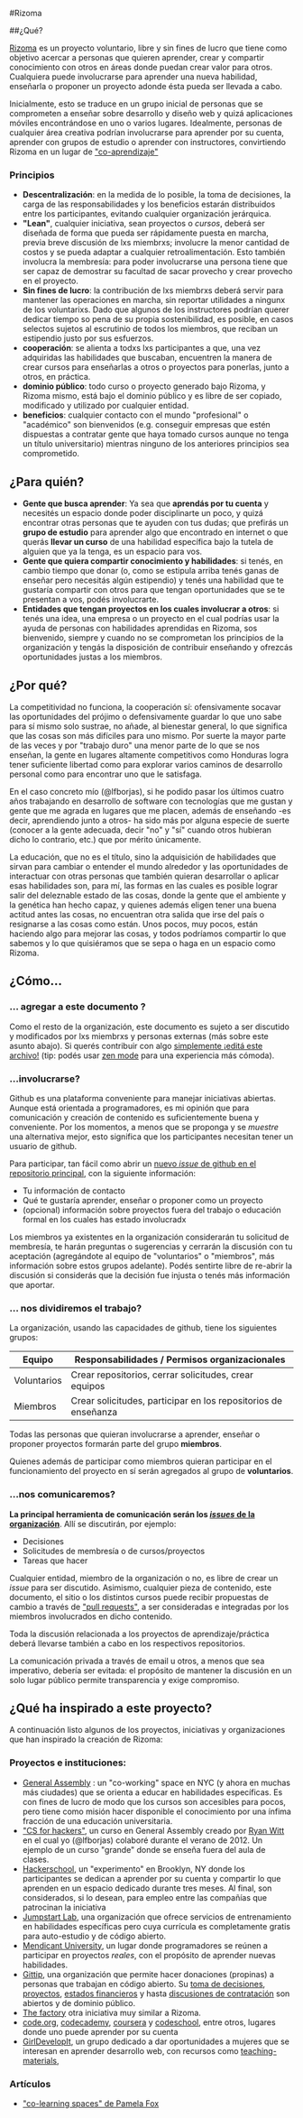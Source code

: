 #Rizoma

##¿Qué?

[Rizoma][1] es un proyecto voluntario, libre y sin fines de lucro que tiene como objetivo acercar a personas que quieren aprender, crear y compartir conocimiento con otros en áreas donde puedan crear valor para otros. Cualquiera puede involucrarse para aprender una nueva habilidad, enseñarla o proponer un proyecto adonde ésta pueda ser llevada a cabo.

Inicialmente, esto se traduce en un grupo inicial de personas que se comprometen a enseñar sobre desarrollo y diseño web y quizá aplicaciones móviles encontrándose en uno o varios lugares. Idealmente, personas de cualquier área creativa podrían involucrarse para aprender por su cuenta, aprender con grupos de estudio o aprender con instructores, convirtiendo Rizoma en un lugar de ["co-aprendizaje"](http://blog.pamelafox.org/2013/03/co-learning-spaces.html)

### Principios

* __Descentralización__: en la medida de lo posible, la toma de decisiones, la carga de las responsabilidades y los beneficios estarán distribuidos entre los participantes, evitando cualquier organización jerárquica.
* __"Lean"__, cualquier iniciativa, sean proyectos o _cursos_, deberá ser diseñada de forma que pueda ser rápidamente puesta en marcha, previa breve discusión de lxs miembrxs; involucre la menor cantidad de costos y se pueda adaptar a cualquier retroalimentación. Esto también involucra la membresía: para poder involucrarse una persona tiene que ser capaz de demostrar su facultad de sacar provecho y crear provecho en el proyecto.
* __Sin fines de lucro__: la contribución de lxs miembrxs deberá servir para mantener las operaciones en marcha, sin reportar utilidades a ningunx de los voluntarixs. Dado que algunos de los instructores podrían querer dedicar tiempo so pena de su propia sostenibilidad, es posible, en casos selectos sujetos al escrutinio de todos los miembros, que reciban un estipendio justo por sus esfuerzos.
*  __cooperación__: se alienta a todxs lxs participantes a que, una vez adquiridas las habilidades que buscaban, encuentren la manera de crear cursos para enseñarlas a otros o proyectos para ponerlas, junto a otros, en práctica. 
* __dominio público__: todo curso o proyecto generado bajo Rizoma, y Rizoma mismo, está bajo el dominio público y es libre de ser copiado, modificado y utilizado por cualquier entidad. 
* __beneficios__: cualquier contacto con el mundo "profesional" o "académico" son bienvenidos (e.g. conseguir empresas que estén dispuestas a contratar gente que haya tomado cursos aunque no tenga un título universitario) mientras ninguno de los anteriores principios sea comprometido. 

## ¿Para quién?

* __Gente que busca aprender__: Ya sea que __aprendás por tu cuenta__ y necesités un espacio donde poder disciplinarte un poco, y quizá encontrar otras personas que te ayuden con tus dudas; que prefirás un __grupo de estudio__ para aprender algo que encontrado en internet o que querás __llevar un curso__ de una habilidad específica bajo la tutela de alguien que ya la tenga, es un espacio para vos.
* __Gente que quiera compartir conocimiento y habilidades__: si tenés, en cambio tiempo que donar (o, como se estipula arriba tenés ganas de enseñar pero necesitás algún estipendio) y tenés una habilidad que te gustaría compartir con otros para que tengan oportunidades que se te presentan a vos, podés involucrarte.
* __Entidades que tengan proyectos en los cuales involucrar a otros__: si tenés una idea, una empresa o un proyecto en el cual podrías usar la ayuda de personas con habilidades aprendidas en Rizoma, sos bienvenido, siempre y cuando no se comprometan los principios de la organización y tengás la disposición de contribuir enseñando y ofrezcás oportunidades justas a los miembros. 

## ¿Por qué?

La competitividad no funciona, la cooperación sí: ofensivamente socavar las oportunidades del prójimo o defensivamente guardar lo que uno sabe para sí mismo solo sustrae, no añade, al bienestar general, lo que significa que las cosas son más difíciles para uno mismo. Por suerte la mayor parte de las veces y por "trabajo duro" una menor parte de lo que se nos enseñan, la gente en lugares altamente competitivos como Honduras logra tener suficiente libertad como para explorar varios caminos de desarrollo personal como para encontrar uno que le satisfaga. 

En el caso concreto mío (@lfborjas), si he podido pasar los últimos cuatro años trabajando en desarrollo de software con tecnologías que me gustan y gente que me agrada en lugares que me placen, además de enseñando -es decir, aprendiendo junto a otros- ha sido más por alguna especie de suerte (conocer a la gente adecuada, decir "no" y "sí" cuando otros hubieran dicho lo contrario, etc.) que por mérito únicamente. 

La educación, que no es el título, sino la adquisición de habilidades que sirvan para cambiar o entender el mundo alrededor y las oportunidades de interactuar con otras personas que también quieran desarrollar o aplicar esas habilidades son, para mí, las formas en las cuales es posible lograr salir del deleznable estado de las cosas, donde la gente que el ambiente y la genética han hecho capaz, y quienes además eligen tener una buena actitud antes las cosas, no encuentran otra salida que irse del país o resignarse a las cosas como están. Unos pocos, muy pocos, están haciendo algo para mejorar las cosas, y todos podríamos compartir lo que sabemos y lo que quisiéramos que se sepa o haga en un espacio como Rizoma.

## ¿Cómo... 

### ... agregar a este documento ?

Como el resto de la organización, este documento es sujeto a ser discutido y modificados por lxs miembrxs y personas externas (más sobre este asunto abajo). Si querés contribuir con algo [simplemente ¡editá este archivo!](https://github.com/blog/905-edit-like-an-ace) (tip: podés usar [zen mode](https://github.com/blog/1379-zen-writing-mode) para una experiencia más cómoda).

### ...involucrarse?

Github es una plataforma conveniente para manejar iniciativas abiertas. Aunque está orientada a programadores, es mi opinión que para comunicación y creación de contenido es suficientemente buena y conveniente. Por los momentos, a menos que se proponga y se _muestre_ una alternativa mejor, esto significa que los participantes necesitan tener un usuario de github. 

Para participar, tan fácil como abrir un [nuevo _issue_ de github en el repositorio principal](https://github.com/rizoma/org/issues/new), con la siguiente información:

* Tu información de contacto
* Qué te gustaría aprender, enseñar o proponer como un proyecto
* (opcional) información sobre proyectos fuera del trabajo o educación formal en los cuales has estado involucradx

Los miembros ya existentes en la organización considerarán tu solicitud de membresía, te harán preguntas o sugerencias y cerrarán la discusión con tu aceptación (agregándote al equipo de "voluntarios" o "miembros", más información sobre estos grupos adelante). Podés sentirte libre de re-abrir la discusión si considerás que la decisión fue injusta o tenés más información que aportar.

### ... nos dividiremos el trabajo?

La organización, usando las capacidades de github, tiene los siguientes grupos:

| Equipo        | Responsabilidades / Permisos organizacionales                      |
| --------------- | -----------------------------------------------------------------------------------   |
| Voluntarios |  Crear repositorios, cerrar solicitudes, crear equipos                 |
| Miembros    |  Crear solicitudes, participar en los repositorios de enseñanza |

Todas las personas que quieran involucrarse a aprender, enseñar o proponer proyectos formarán parte del grupo __miembros__. 

Quienes además de participar como miembros quieran participar en el funcionamiento del proyecto en sí serán agregados al grupo de __voluntarios__. 

### ...nos comunicaremos?

__La principal herramienta de comunicación serán los [_issues_ de la organización](https://github.com/rizoma/org/issues)__. Allí se discutirán, por ejemplo:

* Decisiones
* Solicitudes de membresía o de cursos/proyectos
* Tareas que hacer

Cualquier entidad, miembro de la organización o no, es libre de crear un _issue_ para ser discutido. Asimismo, cualquier pieza de contenido, este documento, el sitio o los distintos cursos puede recibir propuestas de cambio a través de ["pull requests"](https://help.github.com/articles/using-pull-requests), a ser consideradas e integradas por los miembros involucrados en dicho contenido. 

Toda la discusión relacionada a los proyectos de aprendizaje/práctica deberá llevarse también a cabo en los respectivos repositorios. 

La comunicación privada a través de email u otros, a menos que sea imperativo, debería ser evitada: el propósito de mantener la discusión en un solo lugar público permite transparencia y exige compromiso.

## ¿Qué ha inspirado a este proyecto?

A continuación listo algunos de los proyectos, iniciativas y organizaciones que han inspirado la creación de Rizoma:


### Proyectos e instituciones:

* [General Assembly](http://generalassemb.ly/) : un "co-working" space en NYC (y ahora en muchas más ciudades) que se orienta a educar en habilidades específicas. Es con fines de lucro de modo que los cursos son accesibles para pocos, pero tiene como misión hacer disponible el conocimiento por una ínfima fracción de una educación universitaria.
* ["CS for hackers"](http://cs4h.com/), un curso en General Assembly creado por [Ryan Witt](http://ryan.sh) en el cual yo (@lfborjas) colaboré durante el verano de 2012. Un ejemplo de un curso "grande" donde se enseña fuera del aula de clases. 
* [Hackerschool](https://www.hackerschool.com/manual), un "experimento" en Brooklyn, NY donde los participantes se dedican a aprender por su cuenta y compartir lo que aprenden en un espacio dedicado durante tres meses. Al final, son considerados, si lo desean, para empleo entre las compañías que patrocinan la iniciativa
* [Jumpstart Lab](http://jumpstartlab.com/), una organización que ofrece servicios de entrenamiento en habilidades específicas pero cuya currícula es completamente gratis para auto-estudio y de código abierto.
* [Mendicant University](http://mendicantuniversity.org/), un lugar donde programadores se reúnen a participar en proyectos _reales_, con el propósito de aprender nuevas habilidades.
* [Gittip](https://www.gittip.com/about/), una organización que permite hacer donaciones (propinas) a personas que trabajan en código abierto. Su [toma de decisiones](https://github.com/gittip/www.gittip.com/issues), [proyectos](https://github.com/gittip), [estados financieros](https://www.gittip.com/about/charts.html) y hasta [discusiones de contratación](https://github.com/gittip/humans/issues) son abiertos y de dominio público. 
* [The factory](http://workthefactory.com/colearning) otra iniciativa muy similar a Rizoma.
* [code.org](http://www.code.org/), [codecademy](http://www.codecademy.com), [coursera](http://www.coursera.org) y [codeschool](http://www.codeschool.com), entre otros, lugares donde uno puede aprender por su cuenta
* [GirlDevelopIt](http://www.meetup.com/Girl-Develop-It-San-Francisco/#upcoming), un grupo dedicado a dar oportunidades a mujeres que se interesan en aprender desarrollo web, con recursos como [teaching-materials](http://www.teaching-materials.org/),  

### Artículos

* ["co-learning spaces" de Pamela Fox](http://blog.pamelafox.org/2013/03/co-learning-spaces.html)

[1]: http://es.wikipedia.org/wiki/Rizoma_(filosof%C3%ADa) "Rizoma: según Deleuze y Guattari"
